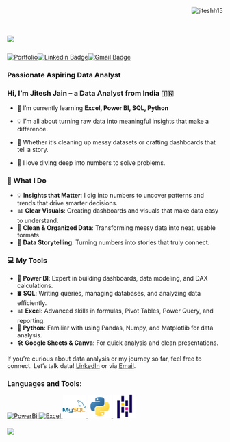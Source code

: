 <p align="right"> <img src="https://komarev.com/ghpvc/?username=jiteshh15&label=Profile%20views&color=0e75b6&style=flat" alt="jiteshh15" /> </p>


<h1>
    <img src="https://readme-typing-svg.herokuapp.com/?font=Righteous&size=30&width=500&height=60&duration=5000&lines=Welcome+🙏🏽;+I'm+Jitesh+Jain+👋🏽;Nice+to+meet+you!+🤝🏽" />
</h1>



[![Portfolio](https://img.shields.io/badge/Portfolio-255E63?style=for-the-badge&logo=About.me&logoColor=white)](https://codebasics.io/portfolio/jitesh-lalit-kumar-jain)[![Linkedin Badge](https://img.shields.io/badge/LinkedIn-0077B5?style=for-the-badge&logo=linkedin&logoColor=white)](https://www.linkedin.com/in/jitesh-jain-303252181/)[![Gmail Badge](https://img.shields.io/badge/Gmail-D14836?style=for-the-badge&logo=gmail&logoColor=white&link=mailto:jiteshjain614@gmail.com)](mailto:jiteshjain614@gmail.com) 


<h3 align="left">Passionate Aspiring Data Analyst</h3>

<h3>
    
Hi, I’m Jitesh Jain – a Data Analyst from India 🇮🇳
</h3>

- 🌱  I’m currently learning **Excel, Power BI, SQL, Python**
  
- 💡  I’m all about turning raw data into meaningful insights that make a difference.
  
- 🚀  Whether it’s cleaning up messy datasets or crafting dashboards that tell a story.
  
- 💬  I love diving deep into numbers to solve problems.

### 🌟 What I Do

  - 💡 **Insights that Matter**: I dig into numbers to uncover patterns and trends that drive smarter decisions.
  - 📊 **Clear Visuals**: Creating dashboards and visuals that make data easy to understand.
  - 🧼 **Clean & Organized Data**: Transforming messy data into neat, usable formats.
  - 📖 **Data Storytelling**: Turning numbers into stories that truly connect.


### 💻 My Tools

- 📐 **Power BI**: Expert in building dashboards, data modeling, and DAX calculations.
- 🛢️ **SQL**: Writing queries, managing databases, and analyzing data efficiently.
- 📊 **Excel**: Advanced skills in formulas, Pivot Tables, Power Query, and reporting.
- 🐍 **Python**: Familiar with using Pandas, Numpy, and Matplotlib for data analysis.
- 🛠️  **Google Sheets & Canva**: For quick analysis and clean presentations.

If you’re curious about data analysis or my journey so far, feel free to connect. Let’s talk data! [LinkedIn](https://www.linkedin.com/in/jitesh-jain-303252181/) or via [Email](mailto:jiteshjain614@gmail.com).

<h3 align="left">Languages and Tools:</h3>
<p align="left"> <a href="https://powerbi.microsoft.com/en-au/" target="_blank" rel="noreferrer"> <img src="https://img.icons8.com/?size=100&id=qYfwpsRXEcpc&format=png&color=000000" alt="PowerBi" width="55" height="55"/> </a> 
  <a href="https://www.microsoft.com/en-in/microsoft-365/excel" target="_blank" rel="noreferrer"> <img src="https://img.icons8.com/?size=100&id=117561&format=png&color=000000" alt="Excel" width="55" height="55"/> </a> 
  </a> <a href="https://www.mysql.com/" target="_blank" rel="noreferrer"> <img src="https://raw.githubusercontent.com/devicons/devicon/master/icons/mysql/mysql-original-wordmark.svg" alt="mysql" width="55" height="55"/> </a>
  </a> <a href="https://www.python.org" target="_blank" rel="noreferrer"> <img src="https://raw.githubusercontent.com/devicons/devicon/master/icons/python/python-original.svg" alt="python" width="55" height="55"/> </a>
  <a href="https://pandas.pydata.org/" target="_blank" rel="noreferrer"> <img src="https://raw.githubusercontent.com/devicons/devicon/2ae2a900d2f041da66e950e4d48052658d850630/icons/pandas/pandas-original.svg" alt="pandas" width="55" height="55"/> </a>



<h5>
    <img src="https://readme-typing-svg.herokuapp.com/?font=Righteous&size=25&v=true&height=60&duration=5500&lines=Thanks+For+Stopping+By!+✌🏽;+Have+a+Nice+Day!+✨;" />
</h5>
